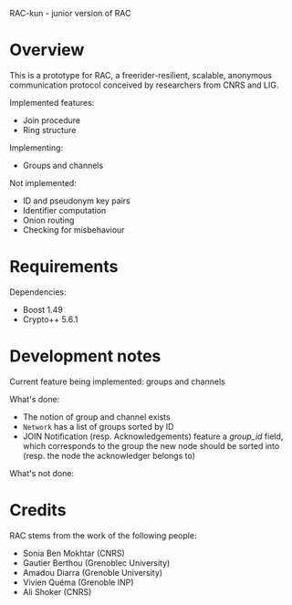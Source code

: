 RAC-kun - junior version of RAC


Overview
================================================================================

This is a prototype for RAC, a freerider-resilient, scalable, anonymous
communication protocol conceived by researchers from CNRS and LIG.

Implemented features:
- Join procedure
- Ring structure

Implementing:
- Groups and channels

Not implemented:
- ID and pseudonym key pairs
- Identifier computation
- Onion routing
- Checking for misbehaviour


Requirements
================================================================================

Dependencies:
- Boost 1.49
- Crypto++ 5.6.1


Development notes
================================================================================

Current feature being implemented: groups and channels

What's done:
- The notion of group and channel exists
- `Network` has a list of groups sorted by ID
- JOIN Notification (resp. Acknowledgements) feature a *group_id* field, which
  corresponds to the group the new node should be sorted into (resp. the node
  the acknowledger belongs to)

What's not done:



Credits
================================================================================

RAC stems from the work of the following people:

- Sonia Ben Mokhtar (CNRS)
- Gautier Berthou (Grenoblec University)
- Amadou Diarra (Grenoble University)
- Vivien Quéma (Grenoble INP)
- Ali Shoker (CNRS)
